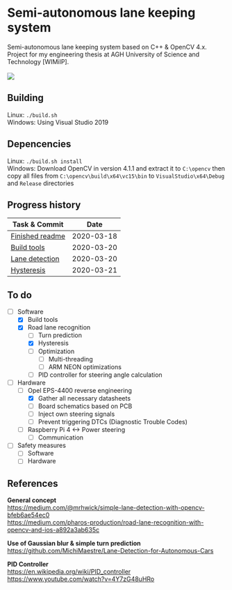 # Semi-autonomous lane keeping system
Semi-autonomous lane keeping system based on C++ & OpenCV 4.x.\
Project for my engineering thesis at AGH University of Science and Technology [WIMiIP].\
\
![](https://github.com/adamczykpiotr/SemiAutonomousLaneKeepingSystem/blob/master/preview.gif)


## Building
Linux:   `./build.sh`\
Windows: Using Visual Studio 2019


## Depencencies
Linux: `./build.sh install`\
Windows: Download OpenCV in version 4.1.1 and extract it to `C:\opencv` then copy all files from `C:\opencv\build\x64\vc15\bin` to `VisualStudio\x64\Debug` and `Release` directories

##  Progress history
| Task & Commit | Date |
| ---------- | ----------- |
| [Finished readme](https://github.com/adamczykpiotr/SemiAutonomousLaneKeepingSystem/commit/bf5befb4afbd0a68cf6ef7d568b5c7bef2e1be17) | 2020-03-18 |
| [Build tools](https://github.com/adamczykpiotr/SemiAutonomousLaneKeepingSystem/commit/5bde61885038f58fb816b5f0e4133f4470bd098c) | 2020-03-20 |
| [Lane detection](https://github.com/adamczykpiotr/SemiAutonomousLaneKeepingSystem/commit/b1bad0931d3f59c01665718d5ac228b2ae21bc87) | 2020-03-20 |
| [Hysteresis](https://github.com/adamczykpiotr/SemiAutonomousLaneKeepingSystem/commit/75b0f7863e084e0d97062172fc21871f5c212eaa) | 2020-03-21 |




## To do
- [ ] Software
    - [x] Build tools
    - [x] Road lane recognition
        - [ ] Turn prediction
        - [x] Hysteresis
        - [ ] Optimization
            - [ ] Multi-threading
            - [ ] ARM NEON optimizations
        - [ ] PID controller for steering angle calculation
- [ ] Hardware
    - [ ] Opel EPS-4400 reverse engineering
        - [x] Gather all necessary datasheets
        - [ ] Board schematics based on PCB
        - [ ] Inject own steering signals
        - [ ] Prevent triggering DTCs (Diagnostic Trouble Codes)
    - [ ] Raspberry Pi 4 <-> Power steering
        - [ ] Communication
- [ ] Safety measures
    - [ ] Software
    - [ ] Hardware

## References 
**General concept**\
https://medium.com/@mrhwick/simple-lane-detection-with-opencv-bfeb6ae54ec0 \
https://medium.com/pharos-production/road-lane-recognition-with-opencv-and-ios-a892a3ab635c

**Use of Gaussian blur & simple turn prediction**\
https://github.com/MichiMaestre/Lane-Detection-for-Autonomous-Cars

**PID Controller**\
https://en.wikipedia.org/wiki/PID_controller \
https://www.youtube.com/watch?v=4Y7zG48uHRo


